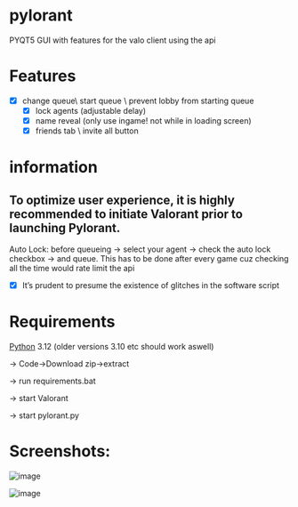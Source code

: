 # pylorant
PYQT5 GUI with features for the valo client using the api

# Features 
  - [x] change queue\ start queue \ prevent lobby from starting queue
	- [x] lock agents (adjustable delay)
	- [x] name reveal  (only use ingame! not while in loading screen)
	- [x] friends tab \ invite all button 

# information
  ## To optimize user experience, it is highly recommended to initiate Valorant prior to launching Pylorant.

  Auto Lock: before queueing -> select your agent -> check the auto lock checkbox -> and queue.
            This has to be done after every game cuz checking all the time would rate limit the api

 - [x] It’s prudent to presume the existence of glitches in the software script

# Requirements
  [Python](https://www.python.org/downloads/) 3.12 (older versions 3.10 etc should work aswell)

  -> Code->Download zip->extract
    
  -> run requirements.bat
  
  -> start Valorant
  
  -> start pylorant.py

# Screenshots:
  ![image](https://github.com/leopardbyte/pylorant/assets/164386226/b56c62c8-cbb5-4856-aafd-d593c012d70d)

  ![image](https://github.com/leopardbyte/pylorant/assets/164386226/bc8922a5-2e6f-484a-b6ec-0f824fbfae1f)


  

